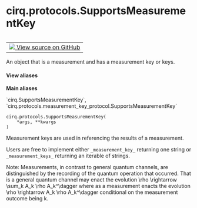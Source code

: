 <div itemscope itemtype="http://developers.google.com/ReferenceObject">
<meta itemprop="name" content="cirq.protocols.SupportsMeasurementKey" />
<meta itemprop="path" content="Stable" />
<meta itemprop="property" content="__init__"/>
<meta itemprop="property" content="__new__"/>
</div>

# cirq.protocols.SupportsMeasurementKey

<!-- Insert buttons and diff -->

<table class="tfo-notebook-buttons tfo-api" align="left">

<td>
  <a target="_blank" href="https://github.com/quantumlib/cirq/tree/master/cirq/protocols/measurement_key_protocol.py">
    <img src="https://www.tensorflow.org/images/GitHub-Mark-32px.png" />
    View source on GitHub
  </a>
</td>
</table>



An object that is a measurement and has a measurement key or keys.

<section class="expandable">
  <h4 class="showalways">View aliases</h4>
  <p>
<b>Main aliases</b>
<p>`cirq.SupportsMeasurementKey`, `cirq.protocols.measurement_key_protocol.SupportsMeasurementKey`</p>
</p>
</section>

<pre class="devsite-click-to-copy prettyprint lang-py tfo-signature-link">
<code>cirq.protocols.SupportsMeasurementKey(
    *args, **kwargs
)
</code></pre>



<!-- Placeholder for "Used in" -->

Measurement keys are used in referencing the results of a measurement.

Users are free to implement either `_measurement_key_` returning one string
or `_measurement_keys_` returning an iterable of strings.

Note: Measurements, in contrast to general quantum channels, are
distinguished by the recording of the quantum operation that occurred.
That is a general quantum channel may enact the evolution
    \rho \rightarrow \sum_k A_k \rho A_k^\dagger
where as a measurement enacts the evolution
    \rho \rightarrow A_k \rho A_k^\dagger
conditional on the measurement outcome being k.

